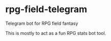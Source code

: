 # rpg-field-telegram
Telegram bot for RPG field fantasy

This is mostly to act as a fun RPG stats bot tool.

